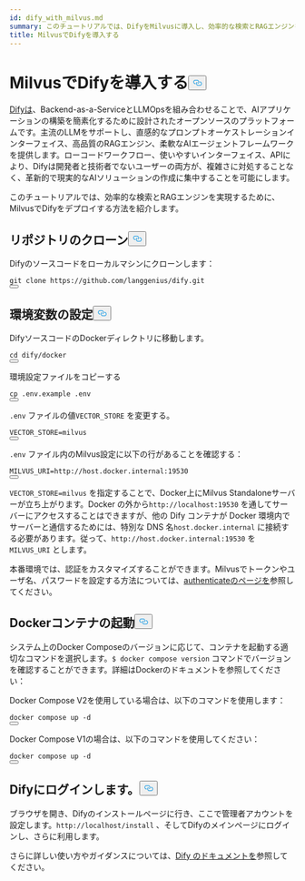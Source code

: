 ```yaml
---
id: dify_with_milvus.md
summary: このチュートリアルでは、DifyをMilvusに導入し、効率的な検索とRAGエンジンを実現する方法を紹介します。
title: MilvusでDifyを導入する
---
```

<h1 id="Deploying-Dify-with-Milvus" class="common-anchor-header">MilvusでDifyを導入する<button data-href="#Deploying-Dify-with-Milvus" class="anchor-icon" translate="no">
      <svg translate="no"
        aria-hidden="true"
        focusable="false"
        height="20"
        version="1.1"
        viewBox="0 0 16 16"
        width="16"
      >
        <path
          fill="#0092E4"
          fill-rule="evenodd"
          d="M4 9h1v1H4c-1.5 0-3-1.69-3-3.5S2.55 3 4 3h4c1.45 0 3 1.69 3 3.5 0 1.41-.91 2.72-2 3.25V8.59c.58-.45 1-1.27 1-2.09C10 5.22 8.98 4 8 4H4c-.98 0-2 1.22-2 2.5S3 9 4 9zm9-3h-1v1h1c1 0 2 1.22 2 2.5S13.98 12 13 12H9c-.98 0-2-1.22-2-2.5 0-.83.42-1.64 1-2.09V6.25c-1.09.53-2 1.84-2 3.25C6 11.31 7.55 13 9 13h4c1.45 0 3-1.69 3-3.5S14.5 6 13 6z"
        ></path>
      </svg>
    </button></h1><p><a href="https://dify.ai/">Difyは</a>、Backend-as-a-ServiceとLLMOpsを組み合わせることで、AIアプリケーションの構築を簡素化するために設計されたオープンソースのプラットフォームです。主流のLLMをサポートし、直感的なプロンプトオーケストレーションインターフェイス、高品質のRAGエンジン、柔軟なAIエージェントフレームワークを提供します。ローコードワークフロー、使いやすいインターフェイス、APIにより、Difyは開発者と技術者でないユーザーの両方が、複雑さに対処することなく、革新的で現実的なAIソリューションの作成に集中することを可能にします。</p>
<p>このチュートリアルでは、効率的な検索とRAGエンジンを実現するために、MilvusでDifyをデプロイする方法を紹介します。</p>
<h2 id="Clone-the-Repository" class="common-anchor-header">リポジトリのクローン<button data-href="#Clone-the-Repository" class="anchor-icon" translate="no">
      <svg translate="no"
        aria-hidden="true"
        focusable="false"
        height="20"
        version="1.1"
        viewBox="0 0 16 16"
        width="16"
      >
        <path
          fill="#0092E4"
          fill-rule="evenodd"
          d="M4 9h1v1H4c-1.5 0-3-1.69-3-3.5S2.55 3 4 3h4c1.45 0 3 1.69 3 3.5 0 1.41-.91 2.72-2 3.25V8.59c.58-.45 1-1.27 1-2.09C10 5.22 8.98 4 8 4H4c-.98 0-2 1.22-2 2.5S3 9 4 9zm9-3h-1v1h1c1 0 2 1.22 2 2.5S13.98 12 13 12H9c-.98 0-2-1.22-2-2.5 0-.83.42-1.64 1-2.09V6.25c-1.09.53-2 1.84-2 3.25C6 11.31 7.55 13 9 13h4c1.45 0 3-1.69 3-3.5S14.5 6 13 6z"
        ></path>
      </svg>
    </button></h2><p>Difyのソースコードをローカルマシンにクローンします：</p>
<pre><code translate="no" class="language-shell">git <span class="hljs-built_in">clone</span> https://github.com/langgenius/dify.git
<button class="copy-code-btn"></button></code></pre>
<h2 id="Set-the-Environment-Variables" class="common-anchor-header">環境変数の設定<button data-href="#Set-the-Environment-Variables" class="anchor-icon" translate="no">
      <svg translate="no"
        aria-hidden="true"
        focusable="false"
        height="20"
        version="1.1"
        viewBox="0 0 16 16"
        width="16"
      >
        <path
          fill="#0092E4"
          fill-rule="evenodd"
          d="M4 9h1v1H4c-1.5 0-3-1.69-3-3.5S2.55 3 4 3h4c1.45 0 3 1.69 3 3.5 0 1.41-.91 2.72-2 3.25V8.59c.58-.45 1-1.27 1-2.09C10 5.22 8.98 4 8 4H4c-.98 0-2 1.22-2 2.5S3 9 4 9zm9-3h-1v1h1c1 0 2 1.22 2 2.5S13.98 12 13 12H9c-.98 0-2-1.22-2-2.5 0-.83.42-1.64 1-2.09V6.25c-1.09.53-2 1.84-2 3.25C6 11.31 7.55 13 9 13h4c1.45 0 3-1.69 3-3.5S14.5 6 13 6z"
        ></path>
      </svg>
    </button></h2><p>DifyソースコードのDockerディレクトリに移動します。</p>
<pre><code translate="no" class="language-shell"><span class="hljs-built_in">cd</span> dify/docker
<button class="copy-code-btn"></button></code></pre>
<p>環境設定ファイルをコピーする</p>
<pre><code translate="no" class="language-shell"><span class="hljs-built_in">cp</span> .env.example .<span class="hljs-built_in">env</span>
<button class="copy-code-btn"></button></code></pre>
<p><code translate="no">.env</code> ファイルの値<code translate="no">VECTOR_STORE</code> を変更する。</p>
<pre><code translate="no">VECTOR_STORE=milvus
<button class="copy-code-btn"></button></code></pre>
<p><code translate="no">.env</code> ファイル内のMilvus設定に以下の行があることを確認する：</p>
<pre><code translate="no"><span class="hljs-variable constant_">MILVUS_URI</span>=<span class="hljs-attr">http</span>:<span class="hljs-comment">//host.docker.internal:19530</span>
<button class="copy-code-btn"></button></code></pre>
<p><code translate="no">VECTOR_STORE=milvus</code> を指定することで、Docker上にMilvus Standaloneサーバーが立ち上がります。Docker の外から<code translate="no">http://localhost:19530</code> を通してサーバーにアクセスすることはできますが、他の Dify コンテナが Docker 環境内でサーバーと通信するためには、特別な DNS 名<code translate="no">host.docker.internal</code> に接続する必要があります。従って、<code translate="no">http://host.docker.internal:19530</code> を<code translate="no">MILVUS_URI</code> とします。</p>
<p>本番環境では、認証をカスタマイズすることができます。Milvusでトークンやユーザ名、パスワードを設定する方法については、<a href="https://milvus.io/docs/authenticate.md?tab=docker#Update-user-password">authenticateのページを</a>参照してください。</p>
<h2 id="Start-the-Docker-Containers" class="common-anchor-header">Dockerコンテナの起動<button data-href="#Start-the-Docker-Containers" class="anchor-icon" translate="no">
      <svg translate="no"
        aria-hidden="true"
        focusable="false"
        height="20"
        version="1.1"
        viewBox="0 0 16 16"
        width="16"
      >
        <path
          fill="#0092E4"
          fill-rule="evenodd"
          d="M4 9h1v1H4c-1.5 0-3-1.69-3-3.5S2.55 3 4 3h4c1.45 0 3 1.69 3 3.5 0 1.41-.91 2.72-2 3.25V8.59c.58-.45 1-1.27 1-2.09C10 5.22 8.98 4 8 4H4c-.98 0-2 1.22-2 2.5S3 9 4 9zm9-3h-1v1h1c1 0 2 1.22 2 2.5S13.98 12 13 12H9c-.98 0-2-1.22-2-2.5 0-.83.42-1.64 1-2.09V6.25c-1.09.53-2 1.84-2 3.25C6 11.31 7.55 13 9 13h4c1.45 0 3-1.69 3-3.5S14.5 6 13 6z"
        ></path>
      </svg>
    </button></h2><p>システム上のDocker Composeのバージョンに応じて、コンテナを起動する適切なコマンドを選択します。<code translate="no">$ docker compose version</code> コマンドでバージョンを確認することができます。詳細はDockerのドキュメントを参照してください：</p>
<p>Docker Compose V2を使用している場合は、以下のコマンドを使用します：</p>
<pre><code translate="no" class="language-shell">docker compose up -d
<button class="copy-code-btn"></button></code></pre>
<p>Docker Compose V1の場合は、以下のコマンドを使用してください：</p>
<pre><code translate="no" class="language-shell">docker compose up -d
<button class="copy-code-btn"></button></code></pre>
<h2 id="Log-in-to-Dify" class="common-anchor-header">Difyにログインします。<button data-href="#Log-in-to-Dify" class="anchor-icon" translate="no">
      <svg translate="no"
        aria-hidden="true"
        focusable="false"
        height="20"
        version="1.1"
        viewBox="0 0 16 16"
        width="16"
      >
        <path
          fill="#0092E4"
          fill-rule="evenodd"
          d="M4 9h1v1H4c-1.5 0-3-1.69-3-3.5S2.55 3 4 3h4c1.45 0 3 1.69 3 3.5 0 1.41-.91 2.72-2 3.25V8.59c.58-.45 1-1.27 1-2.09C10 5.22 8.98 4 8 4H4c-.98 0-2 1.22-2 2.5S3 9 4 9zm9-3h-1v1h1c1 0 2 1.22 2 2.5S13.98 12 13 12H9c-.98 0-2-1.22-2-2.5 0-.83.42-1.64 1-2.09V6.25c-1.09.53-2 1.84-2 3.25C6 11.31 7.55 13 9 13h4c1.45 0 3-1.69 3-3.5S14.5 6 13 6z"
        ></path>
      </svg>
    </button></h2><p>ブラウザを開き、Difyのインストールページに行き、ここで管理者アカウントを設定します。<code translate="no">http://localhost/install</code> 、そしてDifyのメインページにログインし、さらに利用します。</p>
<p>さらに詳しい使い方やガイダンスについては、<a href="https://docs.dify.ai/">Dify のドキュメントを</a>参照してください。</p>
